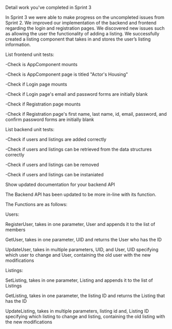 Detail work you've completed in Sprint 3

In Sprint 3 we were able to make progress on the uncompleted issues from Sprint 2. We improved our implementation of the backend and frontend regarding the login and registration pages. We discovered new issues such as allowing the user the functionality of adding a listing. We successfully created a listing component that takes in and stores the user’s listing information.


List frontend unit tests:

-Check is AppComponent mounts

-Check is AppComponent page is titled "Actor's Housing"

-Check if Login page mounts

-Check if Login page's email and password forms are initially blank

-Check if Registration page mounts

-Check if Registration page's first name, last name, id, email, password, and confirm password forms are initially blank



List backend unit tests:

-Check if users and listings are added correctly

-Check if users and listings can be retrieved from the data structures correctly

-Check if users and listings can be removed

-Check if users and listings can be instaniated


Show updated documentation for your backend API 

The Backend API has been updated to be more in-line with its function.

The Functions are as follows:

Users:

  RegisterUser, takes in one parameter, User and appends it to the list of members

  GetUser, takes in one parameter, UID and returns the User who has the ID

  UpdateUser, takes in multiple parameters, UID, and User, UID specifying which user to change and User, containing the old user with the new modifications 

Listings:

  SetListing, takes in one parameter, Listing and appends it to the list of Listings

  GetListing, takes in one parameter, the listing ID and returns the Listing that has the ID

  UpdateListing, takes in multiple parameters, listing id and, Listing ID specifying which listing to change and listing, containing the old listing with the new modifications 
